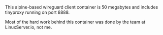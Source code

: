 This alpine-based wireguard client container is 50 megabytes and includes tinyproxy running on port 8888.

Most of the hard work behind this container was done by the team at LinuxServer.io, not me.
